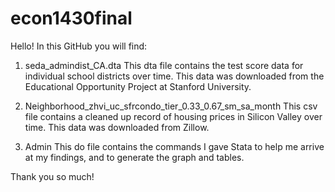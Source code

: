 # econ1430final

Hello! In this GitHub you will find:

1. seda_admindist_CA.dta
This dta file contains the test score data for individual school districts over time. This data was downloaded from the Educational Opportunity Project at Stanford University.

3. Neighborhood_zhvi_uc_sfrcondo_tier_0.33_0.67_sm_sa_month
This csv file contains a cleaned up record of housing prices in Silicon Valley over time. This data was downloaded from Zillow.

4. Admin
This do file contains the commands I gave Stata to help me arrive at my findings, and to generate the graph and tables.





Thank you so much!
